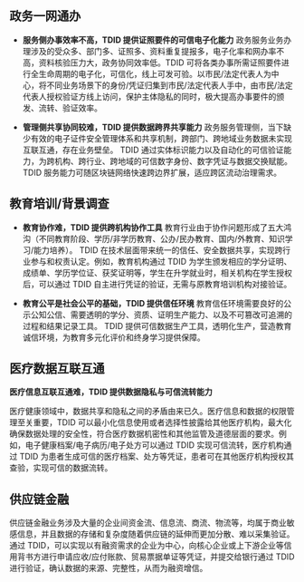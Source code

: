
## 政务一网通办



- **服务侧办事效率不高，TDID 提供证照要件的可信电子化能力**
  政务服务业务办理涉及的受众多、部门多、证照多、资料重复提报多，电子化率和网办率不高，资料核验压力大，政务协同效率低。TDID 可将各类办事所需证照要件进行全生命周期的电子化，可信化，线上可发可验。以市民/法定代表人为中心，将不同业务场景下的身份/凭证归集到市民/法定代表人手中，由市民/法定代表人授权验证方线上访问，保护主体隐私的同时，极大提高办事要件的颁发、流转、验证效率。


- **管理侧共享协同较难，TDID 提供数据跨界共享能力**
  政务服务管理侧，当下缺少有效的电子证件安全管理体系和共享机制，跨部门、跨地域业务数据未实现互联互通，存在业务壁垒。
  TDID 通过实体标识能力以及自动化的可信验证能力，为跨机构、跨行业、跨地域的可信数字身份、数字凭证与数据交换赋能。TDID 服务能力可随区块链网络快速跨边界扩展，适应跨区流动治理需求。

 

 



## 教育培训/背景调查




- **教育协作难，TDID 提供跨机构协作工具**
  教育行业由于协作问题形成了五大鸿沟（不同教育阶段、学历/非学历教育、公办/民办教育、国内/外教育、知识学习/能力培养）。
  TDID 在技术层面带来统一的信任、安全数据共享，实现跨行业参与和权责认定。例如，教育机构通过 TDID 为学生颁发相应的学分证明、成绩单、学历学位证、获奖证明等，学生在升学就业时，相关机构在学生授权后，可以通过 TDID 自主进行凭证的验证，无需与原教育培训机构对接验证。 


- **教育公平是社会公平的基础，TDID 提供信任环境**
  教育信任环境需要良好的公示公知公信、需要透明的学分、资质、证明生产能力、以及不可篡改可追溯的过程和结果记录工具。
  TDID 提供可信数据生产工具，透明化生产，营造教育诚信环境，为教育多元化评价和终身学习提供保障。

 

 



## 医疗数据互联互通



**医疗信息互联互通难，TDID 提供数据隐私与可信流转能力**

医疗健康领域中，数据共享和隐私之间的矛盾由来已久。医疗信息和数据的权限管理至关重要，TDID 可以最小化信息使用或者选择性披露给其他医疗机构，最大化确保数据处理的安全性，符合医疗数据机密性和其他监管及道德层面的要求。例如，电子健康档案/电子病历/电子处方可以通过 TDID 实现可信流转，医疗机构通过 TDID 为患者生成可信的医疗档案、处方等凭证，患者可在其他医疗机构授权其查验，实现可信的数据流转。

 



## 供应链金融


供应链金融业务涉及大量的企业间资金流、信息流、商流、物流等，均属于商业敏感信息，并且数据的存储和复杂度随着供应链的延伸而更加分散、难以采集验证。
通过 TDID，可以实现以有融资需求的企业为中心，向核心企业或上下游企业等信用背书方进行申请应收/应付账款、贸易票据单证等凭证，并提交给银行通过 TDID 进行验证，确认数据的来源、完整性，从而为融资增信。 


